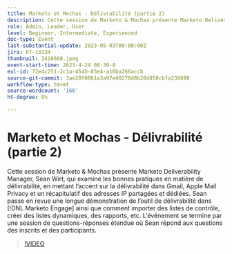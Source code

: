 ```yaml
---
title: Marketo et Mochas - Délivrabilité (partie 2)
description: Cette session de Marketo & Mochas présente Marketo Deliverability Manager, Sean Wirt, qui examine les bonnes pratiques en matière de délivrabilité, en mettant l’accent sur la délivrabilité dans Gmail, Apple Mail Privacy et un récapitulatif des adresses IP partagées et dédiées. Sean passe en revue une longue démonstration de l’outil de délivrabilité dans [!DNL Marketo Engage] ainsi que comment importer des listes de contrôle, créer des listes dynamiques, des rapports, etc. L'événement se termine par une session de questions-réponses étendue où Sean répond aux questions des inscrits et des participants.
role: Admin, Leader, User
level: Beginner, Intermediate, Experienced
doc-type: Event
last-substantial-update: 2023-05-03T00:00:00Z
jira: KT-13134
thumbnail: 3418668.jpeg
event-start-time: 2023-4-24 08:30-8
exl-id: 72e4c251-2c1a-454b-83e4-a16ba266accb
source-git-commit: 3ae20f0861a3a97e40276d8b20d858cbfa238698
workflow-type: tm+mt
source-wordcount: '166'
ht-degree: 0%

---
```


# Marketo et Mochas - Délivrabilité (partie 2)

Cette session de Marketo &amp; Mochas présente Marketo Deliverability Manager, Sean Wirt, qui examine les bonnes pratiques en matière de délivrabilité, en mettant l’accent sur la délivrabilité dans Gmail, Apple Mail Privacy et un récapitulatif des adresses IP partagées et dédiées. Sean passe en revue une longue démonstration de l’outil de délivrabilité dans [!DNL Marketo Engage] ainsi que comment importer des listes de contrôle, créer des listes dynamiques, des rapports, etc. L&#39;événement se termine par une session de questions-réponses étendue où Sean répond aux questions des inscrits et des participants.

>[!VIDEO](https://video.tv.adobe.com/v/3418668/?learn=on)
